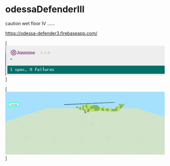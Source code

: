 # odessaDefenderIII

caution wet floor IV ......

https://odessa-defender3.firebaseapp.com/

[![que no se resistieran, por que sino los mataban ... ](https://raw.githubusercontent.com/rgarro/odessaDefenderIII/master/dots.PNG)]

[![que no se resistieran, por que sino los mataban ... ](https://raw.githubusercontent.com/rgarro/odessaDefenderIII/master/screen.PNG)]
